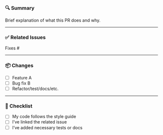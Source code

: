 ### 🔍 Summary

Brief explanation of what this PR does and why.

---

### ✅ Related Issues

Fixes #<issue-number>

---

### 📦 Changes

- [ ] Feature A
- [ ] Bug fix B
- [ ] Refactor/test/docs/etc.

---

### 🧪 Checklist

- [ ] My code follows the style guide
- [ ] I’ve linked the related issue
- [ ] I’ve added necessary tests or docs
